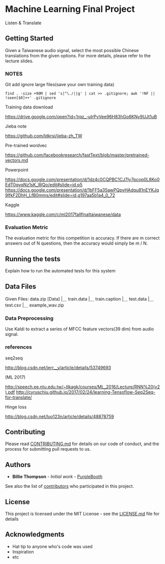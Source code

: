 # Machine Learning Final Project

Listen & Translate

## Getting Started

Given a Taiwanese audio signal, select the most possible Chinese translations from the given options. For more details, please refer to the lecture slides.

### NOTES

Git add ignore large files(save your own training data)
```
find . -size +90M | sed 's|^\./||g' | cat >> .gitignore; awk '!NF || !seen[$0]++' .gitignore
```

Training data download


https://drive.google.com/open?id=1rqz_-uIrPyVee96H83hGo6KNy9UJt1uB


Jieba note


https://github.com/ldkrsi/jieba-zh_TW


Pre-trained wordvec


https://github.com/facebookresearch/fastText/blob/master/pretrained-vectors.md


Powerpoint


https://docs.google.com/presentation/d/1dz4c0CQPBC1CJ7Iy7pcop0L8Ko0EdT0qyqNz1sK_WQo/edit#slide=id.p5
https://docs.google.com/presentation/d/1bFF5a35awPQpyHAdqu81nEYKJq9lfkF2DhH_LfB0mms/edit#slide=id.g197aa5b1a4_0_72

Kaggle


https://www.kaggle.com/c/ml2017fallfinaltaiwanese/data


### Evaluation Metric

The evaluation metric for this competition is accuracy. If there are m correct answers out of N questions, then the accuracy would simply be m / N.

## Running the tests

Explain how to run the automated tests for this system

## Data Files

Given Files:
  data.zip [Data]
  |＿ train.data
  |＿ train.caption
  |＿ test.data
  |＿ test.csv
  |＿ example_wav.zip


### Data Preprocessing

Use Kaldi to extract a series of MFCC feature vectors(39 dim) from audio signal.

### references

seq2seq

http://blog.csdn.net/jerr__y/article/details/53749693


(ML 2017) 

http://speech.ee.ntu.edu.tw/~tlkagk/courses/ML_2016/Lecture/RNN%20(v2).pdf
http://cyruschiu.github.io/2017/02/24/learning-Tensoflow-Seq2Seq-for-translate/


Hinge loss

http://blog.csdn.net/luo123n/article/details/48878759


## Contributing

Please read [CONTRIBUTING.md](https://gist.github.com/PurpleBooth/b24679402957c63ec426) for details on our code of conduct, and the process for submitting pull requests to us.


## Authors

* **Billie Thompson** - *Initial work* - [PurpleBooth](https://github.com/PurpleBooth)

See also the list of [contributors](https://github.com/your/project/contributors) who participated in this project.

## License

This project is licensed under the MIT License - see the [LICENSE.md](LICENSE.md) file for details

## Acknowledgments

* Hat tip to anyone who's code was used
* Inspiration
* etc